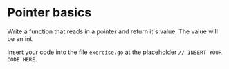 # Pointer basics

Write a function that reads in a pointer and return it's value. The value will
be an int.

Insert your code into the file `exercise.go` at the placeholder `// INSERT YOUR CODE HERE`.


